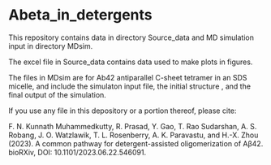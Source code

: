 # Abeta_in_detergents

This repository contains data in directory Source_data and MD simulation input in directory MDsim.

The excel file in Source_data contains data used to make plots in figures.

The files in MDsim are for Ab42 antiparallel C-sheet tetramer in an SDS micelle, and include the simulaton input file, the initial structure , and the final output of the simulation.

If you use any file in this depository or a portion thereof, please cite:

F. N. Kunnath Muhammedkutty, R. Prasad, Y. Gao, T. Rao Sudarshan, A. S. Robang, J. O. Watzlawik, T. L. Rosenberry, A. K. Paravastu, and H.-X. Zhou (2023). A common pathway for detergent-assisted oligomerization of Aβ42. bioRXiv,  DOI: 10.1101/2023.06.22.546091.
